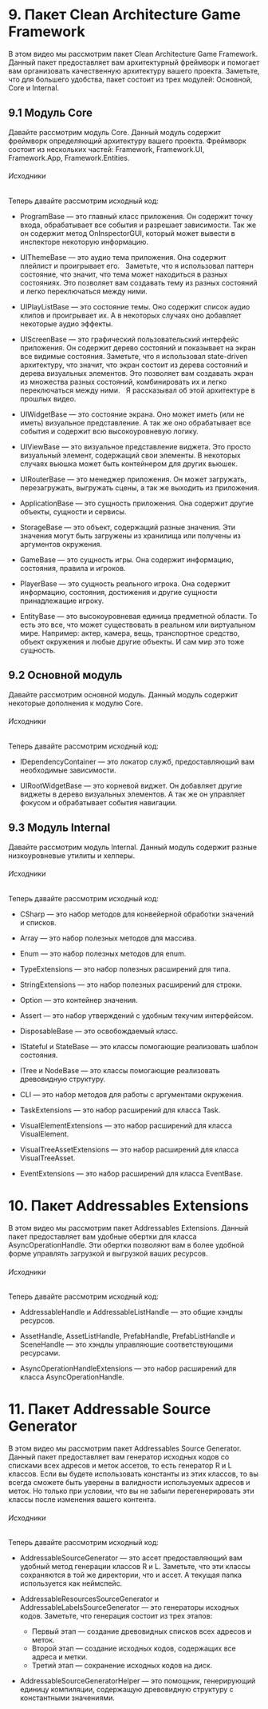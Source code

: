 # 9. Пакет Clean Architecture Game Framework
В этом видео мы рассмотрим пакет Clean Architecture Game Framework.
Данный пакет предоставляет вам архитектурный фреймворк и помогает вам организовать качественную архитектуру вашего проекта.
Заметьте, что для большего удобства, пакет состоит из трех модулей: Основной, Сore и Internal.

## 9.1 Модуль Core
Давайте рассмотрим модуль Core.
Данный модуль содержит фреймворк определяющий архитектуру вашего проекта.
Фреймворк состоит из нескольких частей: Framework, Framework.UI, Framework.App, Framework.Entities.

###### Исходники
Теперь давайте рассмотрим исходный код:
- ProgramBase — это главный класс приложения.
  Он содержит точку входа, обрабатывает все события и разрешает зависимости.
  Так же он содержит метод OnInspectorGUI, который может вывести в инспекторе некоторую информацию.

- UIThemeBase — это аудио тема приложения.
  Она содержит плейлист и проигрывает его.
  Заметьте, что я использовал паттерн состояние, что значит, что тема может находиться в разных состояниях.
  Это позволяет вам создавать тему из разных состояний и легко переключаться между ними.

- UIPlayListBase — это состояние темы.
  Оно содержит список аудио клипов и проигрывает их.
  А в некоторых случаях оно добавляет некоторые аудио эффекты.

- UIScreenBase — это графический пользовательский интерфейс приложения.
  Он содержит дерево состояний и показывает на экран все видимые состояния.
  Заметьте, что я использовал state-driven архитектуру, что значит, что экран состоит из дерева состояний и дерева визуальных элементов.
  Это позволяет вам создавать экран из множества разных состояний, комбинировать их и легко переключаться между ними.
  Я рассказывал об этой архитектуре в прошлых видео.

- UIWidgetBase — это состояние экрана.
  Оно может иметь (или не иметь) визуальное представление.
  А так же оно обрабатывает все события и содержит всю высокоуровневую логику.

- UIViewBase — это визуальное представление виджета.
  Это просто визуальный элемент, содержащий свои элементы.
  В некоторых случаях вьюшка может быть контейнером для других вьюшек.

- UIRouterBase — это менеджер приложения.
  Он может загружать, перезагружать, выгружать сцены, а так же выходить из приложения.

- ApplicationBase — это сущность приложения.
  Она содержит другие объекты, сущности и сервисы.

- StorageBase — это объект, содержащий разные значения.
  Эти значения могут быть загружены из хранилища или получены из аргументов окружения.

- GameBase — это сущность игры.
  Она содержит информацию, состояния, правила и игроков.

- PlayerBase — это сущность реального игрока.
  Она содержит информацию, состояния, достижения и другие сущности принадлежащие игроку.

- EntityBase — это высокоуровневая единица предметной области.
  То есть это все, что может существовать в реальном или виртуальном мире.
  Например: актер, камера, вещь, транспортное средство, объект окружения и любые другие объекты.
  И сам мир это тоже сущность.

## 9.2 Основной модуль
Давайте рассмотрим основной модуль.
Данный модуль содержит некоторые дополнения к модулю Core.

###### Исходники
Теперь давайте рассмотрим исходный код:
- IDependencyContainer — это локатор служб, предоставляющий вам необходимые зависимости.

- UIRootWidgetBase — это корневой виджет.
  Он добавляет другие виджеты в дерево визуальных элементов.
  А так же он управляет фокусом и обрабатывает события навигации.

## 9.3 Модуль Internal
Давайте рассмотрим модуль Internal.
Данный модуль содержит разные низкоуровневые утилиты и хелперы.

###### Исходники
Теперь давайте рассмотрим исходный код:

- CSharp — это набор методов для конвейерной обработки значений и списков.

- Array — это набор полезных методов для массива.

- Enum — это набор полезных методов для enum.

- TypeExtensions — это набор полезных расширений для типа.

- StringExtensions — это набор полезных расширений для строки.

- Option — это контейнер значения.

- Assert — это набор утверждений с удобным текучим интерфейсом.

- DisposableBase — это освобождаемый класс.

- IStateful и StateBase — это классы помогающие реализовать шаблон состояния.

- ITree и NodeBase — это классы помогающие реализовать древовидную структуру.

- CLI — это набор методов для работы с аргументами окружения.

- TaskExtensions — это набор расширений для класса Task.

- VisualElementExtensions — это набор расширений для класса VisualElement.

- VisualTreeAssetExtensions — это набор расширений для класса VisualTreeAsset.

- EventExtensions — это набор расширений для класса EventBase.

# 10. Пакет Addressables Extensions
В этом видео мы рассмотрим пакет Addressables Extensions.
Данный пакет предоставляет вам удобные обертки для класса AsyncOperationHandle. 
Эти обертки позволяют вам в более удобной форме управлять загрузкой и выгрузкой ваших ресурсов.

###### Исходники
Теперь давайте рассмотрим исходный код:
- AddressableHandle и AddressableListHandle — это общие хэндлы ресурсов.

- AssetHandle, AssetListHandle, PrefabHandle, PrefabListHandle и SceneHandle — это хэндлы управляющие соответствующими ресурсами.

- AsyncOperationHandleExtensions — это набор расширений для класса AsyncOperationHandle.

# 11. Пакет Addressable Source Generator
В этом видео мы рассмотрим пакет Addressables Source Generator.
Данный пакет предоставляет вам генератор исходных кодов со списками всех адресов и меток ассетов, то есть генератор R и L классов.
Если вы будете использовать константы из этих классов, то вы всегда сможете быть уверены в валидности используемых адресов и меток.
Но только при условии, что вы не забыли перегенерировать эти классы после изменения вашего контента.

###### Исходники
Теперь давайте рассмотрим исходный код:
- AddressableSourceGenerator — это ассет предоставляющий вам удобный метод генерации классов R и L.
  Заметьте, что эти классы сохраняются в той же директории, что и ассет.
  А текущая папка используется как неймспейс.

- AddressableResourcesSourceGenerator и AddressableLabelsSourceGenerator — это генераторы исходных кодов.
  Заметьте, что генерация состоит из трех этапов:
  - Первый этап — создание древовидных списков всех адресов и меток.
  - Второй этап — создание исходных кодов, содержащих все адреса и метки.
  - Третий этап — сохранение исходных кодов на диск.

- AddressableSourceGeneratorHelper — это помощник, генерирующий единицу компиляции, содержащую древовидную структуру с константными значениями.
